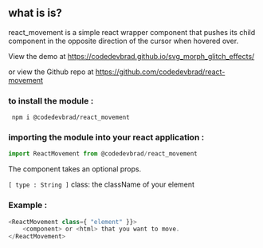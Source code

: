 ## what is is?
react_movement is a simple react wrapper component that pushes its child component in the opposite
direction of the cursor when hovered over.

View the demo at https://codedevbrad.github.io/svg_morph_glitch_effects/

or view the Github repo at https://github.com/codedevbrad/react-movement


### to install the module :
` npm i @codedevbrad/react_movement`


### importing the module into your react application :

```javascript
import ReactMovement from @codedevbrad/react_movement
```

The component takes an optional props.

   `[ type : String ]`
   class: the className of your element


### Example :

```javascript
<ReactMovement class={ "element" }}>
    <component> or <html> that you want to move.
</ReactMovement>
```
